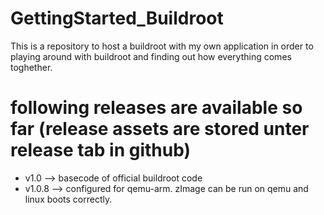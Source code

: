 # GettingStarted_Buildroot
This is a repository to host a buildroot with my own application in order to playing around with buildroot and finding out how everything comes toghether.



# following releases are available so far (release assets are stored unter release tab in github)
- v1.0      -->     basecode of official buildroot code
- v1.0.8    -->     configured for qemu-arm. zImage can be run on qemu and linux boots correctly. 

